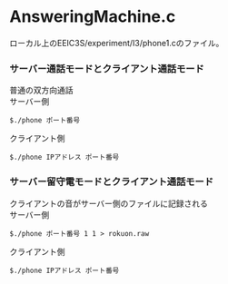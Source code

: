 # AnsweringMachine.c
ローカル上のEEIC3S/experiment/I3/phone1.cのファイル。  
### サーバー通話モードとクライアント通話モード  
普通の双方向通話  
サーバー側  
```
$./phone ポート番号
```
クライアント側  
```
$./phone IPアドレス ポート番号  
```
### サーバー留守電モードとクライアント通話モード
クライアントの音がサーバー側のファイルに記録される  
サーバー側
```
$./phone ポート番号 1 1 > rokuon.raw
```
クライアント側  
```
$./phone IPアドレス ポート番号
```
